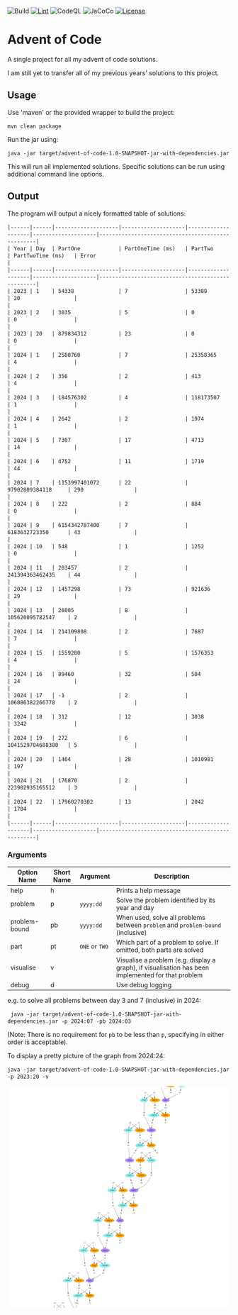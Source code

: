 ![Build](https://github.com/RevsRev/advent-of-code/actions/workflows/maven.yml/badge.svg)
[![Lint](https://github.com/RevsRev/advent-of-code/actions/workflows/super-linter.yml/badge.svg)](https://github.com/marketplace/actions/super-linter)
![CodeQL](https://github.com/RevsRev/advent-of-code/actions/workflows/codeql.yml/badge.svg)
![JaCoCo](https://github.com/RevsRev/advent-of-code/actions/workflows/jacoco-badge.yml/badge.svg)
[![License](https://img.shields.io/badge/License-Apache_2.0-blue.svg)](https://opensource.org/licenses/Apache-2.0)

# Advent of Code

A single project for all my advent of code solutions.

I am still yet to transfer all of my previous years' solutions to this project.

## Usage

Use 'maven' or the provided wrapper to build the project:
```shell
mvn clean package
```
Run the jar using:
```shell
java -jar target/advent-of-code-1.0-SNAPSHOT-jar-with-dependencies.jar
```

This will run all implemented solutions. Specific solutions can be run using additional command line options.

## Output

The program will output a nicely formatted table of solutions:

```shell
|------|------|--------------------|--------------------|--------------------|--------------------|--------------------------------------------------|
| Year | Day  | PartOne            | PartOneTime (ms)   | PartTwo            | PartTwoTime (ms)   | Error                                            |
|------|------|--------------------|--------------------|--------------------|--------------------|--------------------------------------------------|
| 2023 | 1    | 54338              | 7                  | 53389              | 20                 |                                                  |
| 2023 | 2    | 3035               | 5                  | 0                  | 0                  |                                                  |
| 2023 | 20   | 879834312          | 23                 | 0                  | 0                  |                                                  |
| 2024 | 1    | 2580760            | 7                  | 25358365           | 4                  |                                                  |
| 2024 | 2    | 356                | 2                  | 413                | 4                  |                                                  |
| 2024 | 3    | 184576302          | 4                  | 118173507          | 1                  |                                                  |
| 2024 | 4    | 2642               | 2                  | 1974               | 1                  |                                                  |
| 2024 | 5    | 7307               | 17                 | 4713               | 14                 |                                                  |
| 2024 | 6    | 4752               | 11                 | 1719               | 44                 |                                                  |
| 2024 | 7    | 1153997401072      | 22                 | 97902809384118     | 290                |                                                  |
| 2024 | 8    | 222                | 2                  | 884                | 0                  |                                                  |
| 2024 | 9    | 6154342787400      | 7                  | 6183632723350      | 43                 |                                                  |
| 2024 | 10   | 548                | 1                  | 1252               | 0                  |                                                  |
| 2024 | 11   | 203457             | 2                  | 241394363462435    | 44                 |                                                  |
| 2024 | 12   | 1457298            | 73                 | 921636             | 29                 |                                                  |
| 2024 | 13   | 26005              | 8                  | 105620095782547    | 2                  |                                                  |
| 2024 | 14   | 214109808          | 2                  | 7687               | 7                  |                                                  |
| 2024 | 15   | 1559280            | 5                  | 1576353            | 4                  |                                                  |
| 2024 | 16   | 89460              | 32                 | 504                | 24                 |                                                  |
| 2024 | 17   | -1                 | 2                  | 106086382266778    | 2                  |                                                  |
| 2024 | 18   | 312                | 12                 | 3038               | 3242               |                                                  |
| 2024 | 19   | 272                | 6                  | 1041529704688380   | 5                  |                                                  |
| 2024 | 20   | 1404               | 28                 | 1010981            | 197                |                                                  |
| 2024 | 21   | 176870             | 2                  | 223902935165512    | 3                  |                                                  |
| 2024 | 22   | 17960270302        | 13                 | 2042               | 1704               |                                                  |
|------|------|--------------------|--------------------|--------------------|--------------------|--------------------------------------------------|

```

### Arguments

| Option Name   | Short Name | Argument       | Description                                                                                        |
|---------------|------------|----------------|----------------------------------------------------------------------------------------------------|
| help          | h          |                | Prints a help message                                                                              |
| problem       | p          | `yyyy:dd`      | Solve the problem identified by its year and day                                                   |
| problem-bound | pb         | `yyyy:dd`      | When used, solve all problems between `problem` and `problem-bound` (inclusive)                    |
| part          | pt         | `ONE` or `TWO` | Which part of a problem to solve. If omitted, both parts are solved                                |
| visualise     | v          |                | Visualise a problem (e.g. display a graph), if visualisation has been implemented for that problem |
| debug         | d          |                | Use debug logging                                                                                  |

e.g. to solve all problems between day 3 and 7 (inclusive) in 2024:
```shell
 java -jar target/advent-of-code-1.0-SNAPSHOT-jar-with-dependencies.jar -p 2024:07 -pb 2024:03
```
(Note: There is no requirement for `pb` to be less than `p`, specifying in either order is acceptable).

To display a pretty picture of the graph from 2024:24:
```shell
java -jar target/advent-of-code-1.0-SNAPSHOT-jar-with-dependencies.jar -p 2023:20 -v
```
![2024:24](/img/2024-04-24:060440_cropped.png)